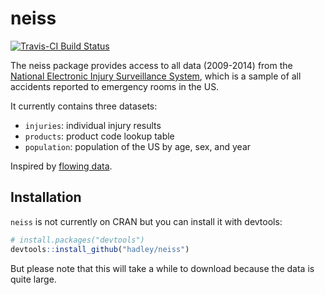# neiss

[![Travis-CI Build Status](https://travis-ci.org/hadley/neiss.svg?branch=master)](https://travis-ci.org/hadley/neiss)

The neiss package provides access to all data (2009-2014) from the [National Electronic Injury Surveillance System](http://www.cpsc.gov/en/Research--Statistics/NEISS-Injury-Data/), which is a sample of all accidents reported to emergency rooms in the US.

It currently contains three datasets:

* `injuries`: individual injury results
* `products`: product code lookup table
* `population`: population of the US by age, sex, and year

Inspired by [flowing data](http://flowingdata.com/2016/02/09/why-people-visit-the-emergency-room/).

## Installation

`neiss` is not currently on CRAN but you can install it with devtools:

```R
# install.packages("devtools")
devtools::install_github("hadley/neiss")
```

But please note that this will take a while to download because the data is quite large.
